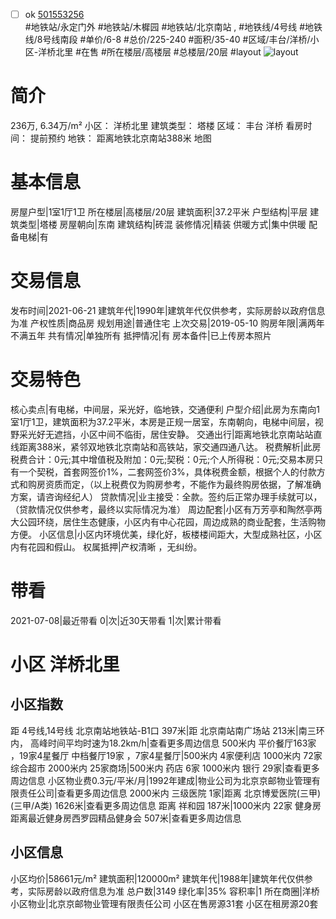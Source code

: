 - [ ] ok [501553256](https://bj.5i5j.com/ershoufang/501553256.html)  
 #地铁站/永定门外 #地铁站/木樨园 #地铁站/北京南站 ,  #地铁线/4号线 #地铁线/8号线南段
#单价/6-8 #总价/225-240 #面积/35-40   #区域/丰台/洋桥/小区-洋桥北里 #在售 #所在楼层/高楼层 #总楼层/20层 #layout 
![layout](http://image2a.5i5j.com/bdir/layout/f4cfbcab80da451ba0add57b26c66ed6.jpg_P5.jpg) 
# 简介 
 236万,  6.34万/m² 
小区： 洋桥北里
建筑类型： 塔楼
区域： 丰台 洋桥
看房时间： 提前预约
地铁： 距离地铁北京南站388米 地图
# 基本信息 
 房屋户型|1室1厅1卫
所在楼层|高楼层/20层
建筑面积|37.2平米
户型结构|平层
建筑类型|塔楼
房屋朝向|东南
建筑结构|砖混
装修情况|精装
供暖方式|集中供暖
配备电梯|有
# 交易信息 
 发布时间|2021-06-21
建筑年代|1990年|建筑年代仅供参考，实际房龄以政府信息为准
产权性质|商品房
规划用途|普通住宅
上次交易|2019-05-10
购房年限|满两年不满五年
共有情况|单独所有
抵押情况|有
房本备件|已上传房本照片
# 交易特色 
 核心卖点|有电梯，中间层，采光好，临地铁，交通便利
户型介绍|此房为东南向1室1厅1卫，建筑面积为37.2平米，本房是正规一居室，东南朝向，电梯中间层，视野采光好无遮挡，小区中间不临街，居住安静。
交通出行|距离地铁北京南站站直线距离388米，紧邻双地铁北京南站和高铁站，家交通四通八达。
税费解析|此房税费合计：0元;其中增值税及附加：0元;契税：0元;个人所得税：0元;交易本房只有一个契税，首套网签价1%，二套网签价3%，具体税费金额，根据个人的付款方式和购房资质而定，（以上税费仅为购房参考，不能作为最终购房依据，了解准确方案，请咨询经纪人）
贷款情况|业主接受：全款。签约后正常办理手续就可以，（贷款情况仅供参考，最终以实际情况为准）
周边配套|小区有万芳亭和陶然亭两大公园环绕，居住生态健康，小区内有中心花园，周边成熟的商业配套，生活购物方便。
小区信息|小区内环境优美，绿化好，板楼楼间距大，大型成熟社区，小区内有花园和假山。
权属抵押|产权清晰 ，无纠纷。
# 带看 
 2021-07-08|最近带看	 0|次|近30天带看	 1|次|累计带看
# 小区 洋桥北里
## 小区指数 
 距 4号线,14号线 北京南站地铁站-B1口 397米|距 北京南站南广场站 213米|南三环内， 高峰时间平均时速为18.2km/h|查看更多周边信息
500米内 平价餐厅163家 ，19家4星餐厅
中档餐厅19家 ，7家4星餐厅|500米内 4家便利店
1000米内 72家综合超市
2000米内 25家商场|500米内 药店 6家
1000米内 银行 29家|查看更多周边信息
小区物业费0.3元/平米/月|1992年建成|物业公司为北京京邮物业管理有限责任公司|查看更多周边信息
2000米内 三级医院 1家|距离 北京博爱医院(三甲) (三甲/A类) 1626米|查看更多周边信息
距离 祥和园 187米|1000米内 22家 健身房
距离最近健身房西罗园精品健身会 507米|查看更多周边信息
## 小区信息 
 小区均价|58661元/m²
建筑面积|120000m²
建筑年代|1988年|建筑年代仅供参考，实际房龄以政府信息为准
总户数|3149
绿化率|35%
容积率|1
所在商圈|洋桥
小区物业|北京京邮物业管理有限责任公司
小区在售房源31套
小区在租房源20套
